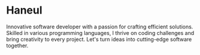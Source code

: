 # Haneul
Innovative software developer with a passion for crafting efficient solutions. Skilled in various programming languages, I thrive on coding challenges and bring creativity to every project. Let's turn ideas into cutting-edge software together.
